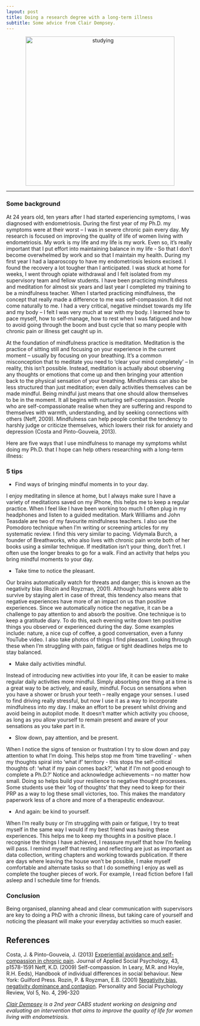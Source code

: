 ```yaml
---
layout: post
title: Doing a research degree with a long-term illness
subtitle: Some advice from Clair Dempsey.
---
```


<center>
  <img src="{{ site.baseurl }}/img/Book.jpg" alt="studying" width = "400" />
</center>

___


### Some background

At 24 years old, ten years after I had started experiencing symptoms, I was diagnosed with endometriosis. During the first year of my Ph.D. my symptoms were at their worst – I was in severe chronic pain every day. My  research is focused on improving the quality of life of women living with endometriosis. My work is my life and my life is my work. Even so, it’s really important that I put effort into maintaining balance in my life - So that I don’t become overwhelmed by work and so that I maintain my health. During my first year I had a laparoscopy to have my endometriosis lesions excised.  I found the recovery a lot tougher than I anticipated. I was stuck at home for weeks, I went through opiate withdrawal and I felt isolated from my supervisory team and fellow students. I have been practicing mindfulness and meditation for almost six years and last year I completed my training to be a mindfulness teacher. When I started practicing mindfulness, the concept that really made a difference to me was self-compassion. It did not come naturally to me. I had a very critical, negative mindset towards my life and my body – I felt I was very much at war with my body. I learned how to pace myself, how to self-manage, how to rest when I was fatigued and how to avoid going through the boom and bust cycle that so many people with chronic pain or illness get caught up in.

At the foundation of mindfulness practice is meditation. Meditation is the practice of sitting still and focusing on your experience in the current moment – usually by focusing on your breathing. It’s a common misconception that to meditate you need to ‘clear your mind completely’ – In reality, this isn’t possible. Instead, meditation is actually about observing any thoughts or emotions that come up and then bringing your attention back to the physical sensation of your breathing. Mindfulness can also be less structured than just meditation; even daily activities themselves can be made mindful. Being mindful just means that one should allow themselves to be in the moment. It all begins with nurturing self-compassion. People who are self-compassionate realise when they are suffering and respond to themselves with warmth, understanding, and by seeking connections with others (Neff, 2009). Mindfulness can help people combat the tendency to harshly judge or criticize themselves, which lowers their risk for anxiety and depression (Costa and Pinto-Gouveia, 2013).

Here are five ways that I use mindfulness to manage my symptoms whilst doing my Ph.D. that I hope can help others researching with a long-term illness:

### 5 tips

* Find ways of bringing mindful moments in to your day.  

I enjoy meditating in silence at home, but I always make sure I have a variety of meditations saved on my iPhone, this helps me to keep a regular practice. When I feel like I have been working too much I often plug in my headphones and listen to a guided meditation. Mark Williams and John Teasdale are two of my favourite mindfulness teachers. I also use the Pomodoro technique when I’m writing or screening articles for my systematic review.  I find this very similar to pacing. Vidymala Burch, a founder of Breathworks, who also lives with chronic pain wrote both of her books using a similar technique. If meditation isn’t your thing, don’t fret. I often use the longer breaks to go for a walk. Find an activity that helps you bring mindful moments to your day.

* Take time to notice the pleasant.

Our brains automatically watch for threats and danger; this is known as the negativity bias (Rozin and Royzman, 2001). Although humans were able to survive by staying alert in case of threat, this tendency also means that negative experiences have more of an impact on us than positive experiences. Since we automatically notice the negative, it can be a challenge to pay attention to and absorb the positive. One technique is to keep a gratitude diary. To do this, each evening write down ten positive things you observed or experienced during the day. Some examples include: nature, a nice cup of coffee, a good conversation, even a funny YouTube video. I also take photos of things I find pleasant. Looking through these when I’m struggling with pain, fatigue or tight deadlines helps me to stay balanced.

* Make daily activities mindful.

Instead of introducing new activities into your life, it can be easier to make regular daily activities more mindful. Simply absorbing one thing at a time is a great way to be actively, and easily, mindful. Focus on sensations when you have a shower or brush your teeth – really engage your senses. I used to find driving really stressful, but now I use it as a way to incorporate mindfulness into my day. I make an effort to be present whilst driving and avoid being in autopilot mode. It doesn’t matter which activity you choose, as long as you allow yourself to remain present and aware of your sensations as you take part in it.

* Slow down, pay attention, and be present.

When I notice the signs of tension or frustration I try to slow down and pay attention to what I’m doing. This helps stop me from ‘time travelling’ - when my thoughts spiral into ‘what if’ territory - this stops the self-critical thoughts of: ‘what if my pain comes back?’, ‘what if I’m not good enough to complete a Ph.D.?’ Notice and acknowledge achievements – no matter how small. Doing so helps build your resilience to negative thought processes. Some students use their ‘log of thoughts’ that they need to keep for their PRP as a way to log these small victories, too. This makes the mandatory paperwork less of a chore and more of a therapeutic endeavour.

* And again: be kind to yourself.

When I’m really busy or I’m struggling with pain or fatigue, I try to treat myself in the same way I would if my best friend was having these experiences.  This helps me to keep my thoughts in a positive place. I recognise the things I have achieved, I reassure myself that how I’m feeling will pass. I remind myself that resting and reflecting are just as important as data collection, writing chapters and working towards publication. If there are days where leaving the house won’t be possible, I make myself comfortable and alternate tasks so that I do something I enjoy as well as complete the tougher pieces of work. For example, I read fiction before I fall asleep and I schedule time for friends.

### Conclusion
Being organised, planning ahead and clear communication with supervisors are key to doing a PhD with a chronic illness, but taking care of yourself and noticing the pleasant will make your everyday activities so much easier.


## References

Costa, J. & Pinto-Gouveia, J. (2013) [Experiential avoidance and self-compassion in chronic pain](http://self-compassion.org/wp-content/uploads/2016/06/Costa_et_al-2013.pdf). Journal of Applied Social Psychology, 43, p1578-1591
Neff, K.D. (2009) Self-compassion. In Leary, M.R. and Hoyle, R.H. Eeds), Handbook of individual differences in social behaviour. New York: Guilford Press.
Rozin, P. & Royzman, E.B. (2001) [Negativity bias, negativity dominance and contagion](http://journals.sagepub.com/doi/pdf/10.1207/S15327957PSPR0504_2). Personality and Social Psychology Review, Vol 5, No. 4, 296-320



*[Clair Dempsey](https://twitter.com/clair_dempsey?lang=en-gb) is a 2nd year CABS student working on designing and evaluating an intervention that aims to improve the quality of life for women living with endometriosis.*
